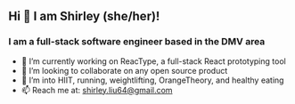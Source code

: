 ## Hi 👋 I am Shirley (she/her)!
### I am a full-stack software engineer based in the DMV area

<!--
**yijunliu90/yijunliu90** is a ✨ _special_ ✨ repository because its `README.md` (this file) appears on your GitHub profile. -->

- 🔭 I’m currently working on ReacType, a full-stack React prototyping tool
- 👯 I’m looking to collaborate on any open source product
- 🌱 I’m into HIIT, running, weightlifting, OrangeTheory, and healthy eating
- 📫 Reach me at: shirley.liu64@gmail.com
